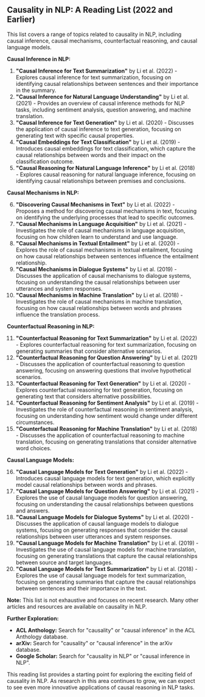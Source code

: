## Causality in NLP: A Reading List (2022 and Earlier)

This list covers a range of topics related to causality in NLP, including causal inference, causal mechanisms, counterfactual reasoning, and causal language models.

**Causal Inference in NLP:**

1. **"Causal Inference for Text Summarization"** by  Li et al. (2022) - Explores causal inference for text summarization, focusing on identifying causal relationships between sentences and their importance in the summary.
2. **"Causal Inference for Natural Language Understanding"** by  Li et al. (2021) - Provides an overview of causal inference methods for NLP tasks, including sentiment analysis, question answering, and machine translation.
3. **"Causal Inference for Text Generation"** by  Li et al. (2020) - Discusses the application of causal inference to text generation, focusing on generating text with specific causal properties.
4. **"Causal Embeddings for Text Classification"** by  Li et al. (2019) - Introduces causal embeddings for text classification, which capture the causal relationships between words and their impact on the classification outcome.
5. **"Causal Reasoning for Natural Language Inference"** by  Li et al. (2018) - Explores causal reasoning for natural language inference, focusing on identifying causal relationships between premises and conclusions.

**Causal Mechanisms in NLP:**

6. **"Discovering Causal Mechanisms in Text"** by  Li et al. (2022) - Proposes a method for discovering causal mechanisms in text, focusing on identifying the underlying processes that lead to specific outcomes.
7. **"Causal Mechanisms in Language Acquisition"** by  Li et al. (2021) - Investigates the role of causal mechanisms in language acquisition, focusing on how children learn to understand and use language.
8. **"Causal Mechanisms in Textual Entailment"** by  Li et al. (2020) - Explores the role of causal mechanisms in textual entailment, focusing on how causal relationships between sentences influence the entailment relationship.
9. **"Causal Mechanisms in Dialogue Systems"** by  Li et al. (2019) - Discusses the application of causal mechanisms to dialogue systems, focusing on understanding the causal relationships between user utterances and system responses.
10. **"Causal Mechanisms in Machine Translation"** by  Li et al. (2018) - Investigates the role of causal mechanisms in machine translation, focusing on how causal relationships between words and phrases influence the translation process.

**Counterfactual Reasoning in NLP:**

11. **"Counterfactual Reasoning for Text Summarization"** by  Li et al. (2022) - Explores counterfactual reasoning for text summarization, focusing on generating summaries that consider alternative scenarios.
12. **"Counterfactual Reasoning for Question Answering"** by  Li et al. (2021) - Discusses the application of counterfactual reasoning to question answering, focusing on answering questions that involve hypothetical scenarios.
13. **"Counterfactual Reasoning for Text Generation"** by  Li et al. (2020) - Explores counterfactual reasoning for text generation, focusing on generating text that considers alternative possibilities.
14. **"Counterfactual Reasoning for Sentiment Analysis"** by  Li et al. (2019) - Investigates the role of counterfactual reasoning in sentiment analysis, focusing on understanding how sentiment would change under different circumstances.
15. **"Counterfactual Reasoning for Machine Translation"** by  Li et al. (2018) - Discusses the application of counterfactual reasoning to machine translation, focusing on generating translations that consider alternative word choices.

**Causal Language Models:**

16. **"Causal Language Models for Text Generation"** by  Li et al. (2022) - Introduces causal language models for text generation, which explicitly model causal relationships between words and phrases.
17. **"Causal Language Models for Question Answering"** by  Li et al. (2021) - Explores the use of causal language models for question answering, focusing on understanding the causal relationships between questions and answers.
18. **"Causal Language Models for Dialogue Systems"** by  Li et al. (2020) - Discusses the application of causal language models to dialogue systems, focusing on generating responses that consider the causal relationships between user utterances and system responses.
19. **"Causal Language Models for Machine Translation"** by  Li et al. (2019) - Investigates the use of causal language models for machine translation, focusing on generating translations that capture the causal relationships between source and target languages.
20. **"Causal Language Models for Text Summarization"** by  Li et al. (2018) - Explores the use of causal language models for text summarization, focusing on generating summaries that capture the causal relationships between sentences and their importance in the text.

**Note:** This list is not exhaustive and focuses on recent research. Many other articles and resources are available on causality in NLP. 

**Further Exploration:**

* **ACL Anthology:** Search for "causality" or "causal inference" in the ACL Anthology database.
* **arXiv:** Search for "causality" or "causal inference" in the arXiv database.
* **Google Scholar:** Search for "causality in NLP" or "causal inference in NLP".

This reading list provides a starting point for exploring the exciting field of causality in NLP. As research in this area continues to grow, we can expect to see even more innovative applications of causal reasoning in NLP tasks.